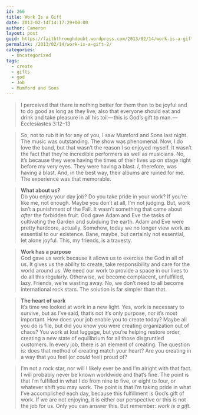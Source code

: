 ```yaml
---
id: 266
title: Work Is a Gift
date: 2013-02-14T14:17:29+00:00
author: Cameron
layout: post
guid: https://faiththroughdoubt.wordpress.com/2013/02/14/work-is-a-gift/
permalink: /2013/02/14/work-is-a-gift-2/
categories:
  - Uncategorized
tags:
  - create
  - gifts
  - god
  - Job
  - Mumford and Sons
---
```

> I perceived that there is nothing better for them than to be joyful and to do good as long as they live; also that everyone should eat and drink and take pleasure in all his toil — this is God’s gift to man. — Ecclesiastes 3:12–13

> So, not to rub it in for any of you, I saw Mumford and Sons last night. The music was outstanding. The show was phenomenal. Now, I do love the band, but that wasn’t the reason I so enjoyed myself. It wasn’t the fact that they’re incredible performers as well as musicians. No, it’s because they were having the times of their lives up on stage right before my very eyes. They were having a blast. _I_, therefore, was having a blast. And, in the best way, their albums are ruined for me. The experience was that memorable.

> **What about us?**  
> Do you enjoy your day job? Do you take pride in your work? If you’re like me, not enough. Maybe you don’t at all, I’m not judging. But, work isn’t a punishment of the Fall. It wasn’t something that came about _after_ the forbidden fruit. God gave Adam and Eve the tasks of cultivating the Garden and subduing the earth. Adam and Eve were pretty hardcore, actually. Somehow, today we no longer view work as essential to our existence. Bane, maybe, but certainly not essential, let alone joyful. This, my friends, is a travesty.

> **Work has a purpose**  
> God gave us work because it allows us to exercise the God in all of us. It gives us the ability to create, take responsibility and care for the world around us. We need our work to provide a space in our lives to do all this regularly. Otherwise, we become complacent, unfulfilled, lazy. Friends, we’re wasting away. No, we don’t need to all become international rock stars. The solution is far simpler than that.

> **The heart of work**  
> It’s time we looked at work in a new light. Yes, work is necessary to survive, but as I’ve said, that’s not it’s only purpose, nor it’s most important. How does your job enable you to create today? Maybe all you do is file, but did you know you were creating organization out of chaos? You work at lost luggage, but you’re helping restore order, creating a new state of equilibrium for all those disgruntled customers. In every job, there is an element of creating. The question is: does that method of creating match your heart? Are you creating in a way that you feel (or _could_ feel) proud of?

> I’m not a rock star, nor will I likely ever be and I’m alright with that fact. I will probably never be known worldwide and that’s fine. The point is that I’m fulfilled in what I do from nine to five, or eight to four, or whatever shift you may work. The point is that I’m taking pride in what I’ve accomplished each day, because this fulfillment is God’s gift of work. If we are not enjoying, it is either our perspective or this is not the job for us. Only you can answer this. But remember: _work is a gift_.